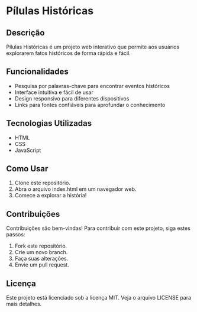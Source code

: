 # Pílulas Históricas

## Descrição
Pílulas Históricas é um projeto web interativo que permite aos usuários explorarem fatos históricos de forma rápida e fácil. 

## Funcionalidades
* Pesquisa por palavras-chave para encontrar eventos históricos
* Interface intuitiva e fácil de usar
* Design responsivo para diferentes dispositivos
* Links para fontes confiáveis para aprofundar o conhecimento

## Tecnologias Utilizadas
* HTML
* CSS
* JavaScript

## Como Usar
1. Clone este repositório.
2. Abra o arquivo index.html em um navegador web.
3. Comece a explorar a história!

## Contribuições
Contribuições são bem-vindas! Para contribuir com este projeto, siga estes passos:
1. Fork este repositório.
2. Crie um novo branch.
3. Faça suas alterações.
4. Envie um pull request.

## Licença
Este projeto está licenciado sob a licença MIT. Veja o arquivo LICENSE para mais detalhes.  
